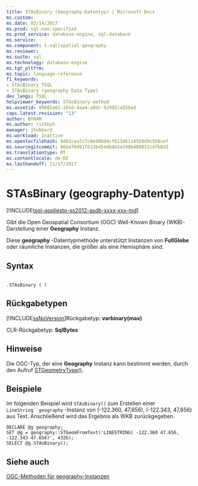 ```yaml
---
title: STAsBinary (Geography-Datentyp) | Microsoft Docs
ms.custom: 
ms.date: 03/14/2017
ms.prod: sql-non-specified
ms.prod_service: database-engine, sql-database
ms.service: 
ms.component: t-sql|spatial-geography
ms.reviewer: 
ms.suite: sql
ms.technology: database-engine
ms.tgt_pltfrm: 
ms.topic: language-reference
f1_keywords:
- STAsBinary_TSQL
- STAsBinary (geography Data Type)
dev_langs: TSQL
helpviewer_keywords: STAsBinary method
ms.assetid: 99602a62-265d-4aa4-a8dc-92992ca55ba4
caps.latest.revision: "13"
author: BYHAM
ms.author: rickbyh
manager: jhubbard
ms.workload: Inactive
ms.openlocfilehash: 8d01cea7c7c0e98b94cf623db1145b9d9c568cef
ms.sourcegitcommit: 66bef6981f613b454db465e190b489031c4fb8d3
ms.translationtype: MT
ms.contentlocale: de-DE
ms.lasthandoff: 11/17/2017
---
```

# <a name="stasbinary-geography-data-type"></a>STAsBinary (geography-Datentyp)
[!INCLUDE[tsql-appliesto-ss2012-asdb-xxxx-xxx-md](../../includes/tsql-appliesto-ss2012-asdb-xxxx-xxx-md.md)]

  Gibt die Open Geospatial Consortium (OGC) Well-Known Binary (WKB)-Darstellung einer **Geography** Instanz.  
  
 Diese **geography** -Datentypmethode unterstützt Instanzen von **FullGlobe** oder räumliche Instanzen, die größer als eine Hemisphäre sind.  
  
## <a name="syntax"></a>Syntax  
  
```  
  
.STAsBinary ( )  
```  
  
## <a name="return-types"></a>Rückgabetypen  
 [!INCLUDE[ssNoVersion](../../includes/ssnoversion-md.md)]Rückgabetyp: **varbinary(max)**  
  
 CLR-Rückgabetyp: **SqlBytes**  
  
## <a name="remarks"></a>Hinweise  
 Die OGC-Typ, der eine **Geography** Instanz kann bestimmt werden, durch den Aufruf [STGeometryType()](../../t-sql/spatial-geography/stgeometrytype-geography-data-type.md).  
  
## <a name="examples"></a>Beispiele  
 Im folgenden Beispiel wird `STAsBinary()` zum Erstellen einer `LineString``geography` -Instanz von (-122.360, 47,656), (-122.343, 47,656) aus Text. Anschließend wird das Ergebnis als WKB zurückgegeben.  
  
```  
DECLARE @g geography;  
SET @g = geography::STGeomFromText('LINESTRING( -122.360 47.656, -122.343 47.656)', 4326);  
SELECT @g.STAsBinary();  
```  
  
## <a name="see-also"></a>Siehe auch  
 [OGC-Methoden für geography-Instanzen](../../t-sql/spatial-geography/ogc-methods-on-geography-instances.md)  
  
  
